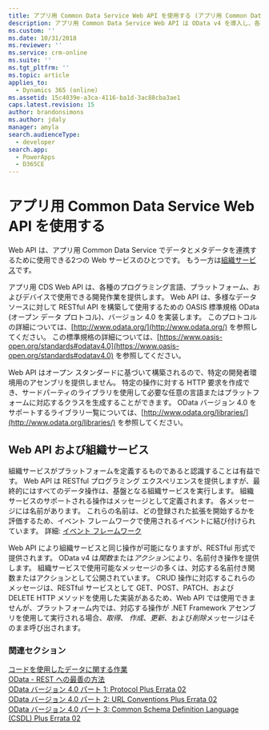 ```yaml
---
title: アプリ用 Common Data Service Web API を使用する (アプリ用 Common Data Service) | Microsoft Docs
description: アプリ用 Common Data Service Web API は OData v4 を導入し、各種のプログラミング言語、プラットフォーム、およびデバイスで使用できる開発環境を提供します。
ms.custom: ''
ms.date: 10/31/2018
ms.reviewer: ''
ms.service: crm-online
ms.suite: ''
ms.tgt_pltfrm: ''
ms.topic: article
applies_to:
  - Dynamics 365 (online)
ms.assetid: 15c4039e-a3ca-4116-ba1d-3ac88cba3ae1
caps.latest.revision: 15
author: brandonsimons
ms.author: jdaly
manager: amyla
search.audienceType:
  - developer
search.app:
  - PowerApps
  - D365CE
---
```

# <a name="use-the-common-data-service-for-apps-web-api"></a>アプリ用 Common Data Service Web API を使用する

Web API は、アプリ用 Common Data Service でデータとメタデータを連携するために使用できる2つの Web サービスのひとつです。 もう一方は[組織サービス](../org-service/overview.md)です。

アプリ用 CDS Web API は、各種のプログラミング言語、プラットフォーム、およびデバイスで使用できる開発作業を提供します。 Web API は、多様なデータ ソースに対して RESTful API を構築して使用するための OASIS 標準規格 OData (オープン データ プロトコル)、バージョン 4.0 を実装します。 このプロトコルの詳細については、[http://www.odata.org/](http://www.odata.org/) を参照してください。 この標準規格の詳細については、[https://www.oasis-open.org/standards#odatav4.0](https://www.oasis-open.org/standards#odatav4.0) を参照してください。  
  
Web API はオープン スタンダードに基づいて構築されるので、特定の開発者環境用のアセンブリを提供しません。 特定の操作に対する HTTP 要求を作成でき、サードパーティのライブラリを使用して必要な任意の言語またはプラットフォームに対応するクラスを生成することができます。 OData バージョン 4.0 をサポートするライブラリ一覧については、[http://www.odata.org/libraries/](http://www.odata.org/libraries/) を参照してください。  

## <a name="web-api-and-the-organization-service"></a>Web API および組織サービス

組織サービスがプラットフォームを定義するものであると認識することは有益です。 Web API は RESTful プログラミング エクスペリエンスを提供しますが、最終的にはすべてのデータ操作は、基盤となる組織サービスを実行します。 組織サービスのサポートされる操作はメッセージとして定義されます。 各メッセージには名前があります。 これらの名前は、どの登録された拡張を開始するかを評価するため、イベント フレームワークで使用されるイベントに結び付けられています。 詳細: [イベント フレームワーク](../event-framework.md)

Web API により組織サービスと同じ操作が可能になりますが、RESTful 形式で提供されます。 OData v4 は*関数*または*アクション*により、名前付き操作を提供します。 組織サービスで使用可能なメッセージの多くは、対応する名前付き関数またはアクションとして公開されています。 CRUD 操作に対応するこれらのメッセージは、RESTful サービスとして GET、POST、PATCH、および DELETE HTTP メソッドを使用した実装があるため、Web API では使用できませんが、プラットフォーム内では、対応する操作が .NET Framework アセンブリを使用して実行される場合、*取得*、 *作成*、*更新*、および*削除*メッセージはそのまま呼び出されます。

  
### <a name="related-sections"></a>関連セクション

[コードを使用したデータに関する作業](../work-with-data-cds.md)<br />
[OData - REST への最善の方法](http://www.odata.org/)<br />
[OData バージョン 4.0 パート 1: Protocol Plus Errata 02](http://docs.oasis-open.org/odata/odata/v4.0/odata-v4.0-part1-protocol.html)<br />
[OData バージョン 4.0 パート 2: URL Conventions Plus Errata 02](http://docs.oasis-open.org/odata/odata/v4.0/odata-v4.0-part2-url-conventions.html)<br />
[OData バージョン 4.0 パート 3: Common Schema Definition Language (CSDL) Plus Errata 02](http://docs.oasis-open.org/odata/odata/v4.0/odata-v4.0-part3-csdl.html)
